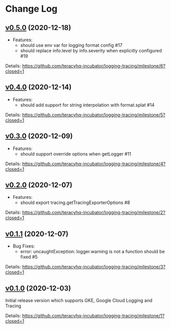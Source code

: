 # Change Log

## [v0.5.0][] (2020-12-18)

- Features:
  + should use env var for logging format config #17
  + should replace info.level by info.severity when explicitly configured #19

Details: https://github.com/teracyhq-incubator/logging-tracing/milestone/6?closed=1

## [v0.4.0][] (2020-12-14)

- Features:
  + should add support for string interpolation with format.splat #14

Details: https://github.com/teracyhq-incubator/logging-tracing/milestone/5?closed=1

## [v0.3.0][] (2020-12-09)

- Features:
  + should support override options when getLogger #11

Details: https://github.com/teracyhq-incubator/logging-tracing/milestone/4?closed=1

## [v0.2.0][] (2020-12-07)

- Features:
  + should export tracing.getTracingExporterOptions #8

Details: https://github.com/teracyhq-incubator/logging-tracing/milestone/2?closed=1


## [v0.1.1][] (2020-12-07)

- Bug Fixes:
  + error: uncaughtException: logger.warning is not a function should be fixed #5

Details: https://github.com/teracyhq-incubator/logging-tracing/milestone/3?closed=1

## [v0.1.0][] (2020-12-03)

Initial release version which supports GKE, Google Cloud Logging and Tracing

Details: https://github.com/teracyhq-incubator/logging-tracing/milestone/1?closed=1


[v0.1.0]: https://github.com/teracyhq-incubator/logging-tracing/milestone/1?closed=1
[v0.1.1]: https://github.com/teracyhq-incubator/logging-tracing/milestone/3?closed=1
[v0.2.0]: https://github.com/teracyhq-incubator/logging-tracing/milestone/2?closed=1
[v0.3.0]: https://github.com/teracyhq-incubator/logging-tracing/milestone/4?closed=1
[v0.4.0]: https://github.com/teracyhq-incubator/logging-tracing/milestone/5?closed=1
[v0.5.0]: https://github.com/teracyhq-incubator/logging-tracing/milestone/6?closed=1
